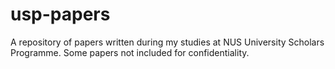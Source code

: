 # usp-papers
A repository of papers written during my studies at NUS University Scholars Programme. Some papers not included for confidentiality.
